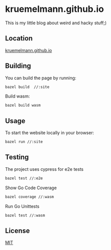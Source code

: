kruemelmann.github.io
=====================

This is my little blog about weird and hacky stuff;)

Location
--------

[kruemelmann.github.io](https://kruemelmann.github.io)

Building
--------

You can build the page by running:
```bash
bazel build  //:site
```

Build wasm:
```bash
bazel build wasm
```


Usage
-----

To start the website locally in your browser:
```bash
bazel run //:site
```


Testing
-------

<!--TODO add more information-->
The project uses cypress for e2e tests

```bash
bazel test //:e2e
```

Show Go Code Coverage
```bash
bazel coverage //:wasm
```

Run Go Unittests
```bash
bazel test //:wasm
```

## License
[MIT](https://choosealicense.com/licenses/mit/)
